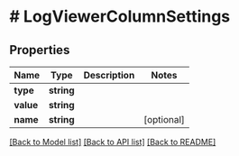 # # LogViewerColumnSettings

## Properties

Name | Type | Description | Notes
------------ | ------------- | ------------- | -------------
**type** | **string** |  | 
**value** | **string** |  | 
**name** | **string** |  | [optional] 

[[Back to Model list]](../../README.md#documentation-for-models) [[Back to API list]](../../README.md#documentation-for-api-endpoints) [[Back to README]](../../README.md)


